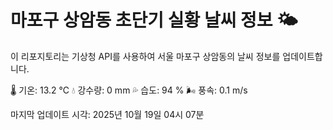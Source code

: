 
# 마포구 상암동 초단기 실황 날씨 정보 🌤️

이 리포지토리는 기상청 API를 사용하여 서울 마포구 상암동의 날씨 정보를 업데이트합니다. 

🌡️ 기온: 13.2 ℃
💧 강수량: 0 mm
💦 습도: 94 %
🌬️ 풍속: 0.1 m/s

마지막 업데이트 시각: 2025년 10월 19일 04시 07분    
